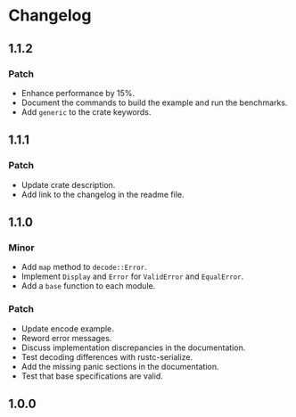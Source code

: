 # Changelog

## 1.1.2

### Patch

- Enhance performance by 15%.
- Document the commands to build the example and run the benchmarks.
- Add `generic` to the crate keywords.

## 1.1.1

### Patch

- Update crate description.
- Add link to the changelog in the readme file.

## 1.1.0

### Minor

- Add `map` method to `decode::Error`.
- Implement `Display` and `Error` for `ValidError` and `EqualError`.
- Add a `base` function to each module.

### Patch

- Update encode example.
- Reword error messages.
- Discuss implementation discrepancies in the documentation.
- Test decoding differences with rustc-serialize.
- Add the missing panic sections in the documentation.
- Test that base specifications are valid.

## 1.0.0
